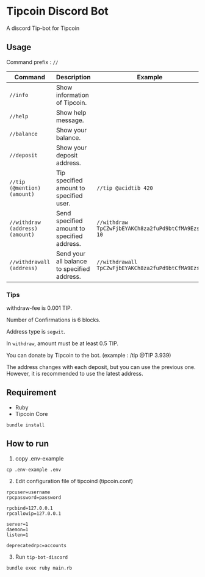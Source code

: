 Tipcoin Discord Bot
====

A discord Tip-bot for Tipcoin

## Usage

Command prefix : `//`

|Command                         |Description                                  |Example                                            |
|--------------------------------|---------------------------------------------|---------------------------------------------------|
|`//info`                        |Show information of Tipcoin.                 |                                                   |
|`//help`                        |Show help message.                           |                                                   |
|`//balance`                     |Show your balance.                           |                                                   |
|`//deposit`                     |Show your deposit address.                   |                                                   |
|`//tip (@mention) (amount)`     |Tip specified amount to specified user.      |`//tip @acidtib 420`                               |
|`//withdraw (address) (amount)` |Send specified amount to specified address.  |`//withdraw TpCZwFjbEYAKCh8za2fuPd9btCfMA9EzsF 10` |
|`//withdrawall (address)`       |Send your all balance to specified address. |`//withdrawall TpCZwFjbEYAKCh8za2fuPd9btCfMA9EzsF`  |

### Tips

withdraw-fee is 0.001 TIP.

Number of Confirmations is 6 blocks.

Address type is `segwit`.

In `withdraw`, amount must be at least 0.5 TIP.

You can donate by Tipcoin to the bot. (example : /tip @TIP 3.939)

The address changes with each deposit, but you can use the previous one. However, it is recommended to use the latest address.

## Requirement

* Ruby
* Tipcoin Core

```
bundle install
```

## How to run

1. copy .env-example
```
cp .env-example .env
```

2. Edit configuration file of tipcoind (tipcoin.conf)

```
rpcuser=username
rpcpassword=password

rpcbind=127.0.0.1
rpcallowip=127.0.0.1

server=1
daemon=1
listen=1

deprecatedrpc=accounts
```

3. Run `tip-bot-discord`

```
bundle exec ruby main.rb
```